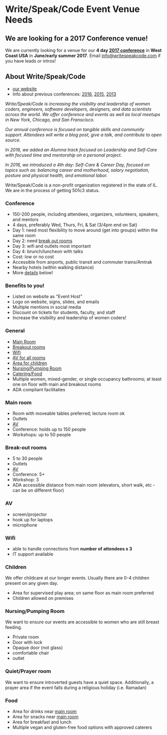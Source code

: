 # Write/Speak/Code Event Venue Needs

## We are looking for a 2017 Conference venue!
We are currently looking for a venue for our **4 day [2017 conference](#conference)** in **West Coast USA** in **June/early summer 2017**.  Email [info@writespeakcode.com](mailto:info@writespeakcode.com) if you have leads or intros!

## About Write/Speak/Code 

- [our website](http://writespeakcode.com)
- Info about previous conferences: [2016](http://2016.writespeakcode.com), [2015](http://2015.writespeakcode.com), [2013](http://writespeakcode.com/2013)

*Write/Speak/Code is increasing the visibility and leadership of women coders, engineers, software developers, designers, and data scientists across the world.  We offer conference and events as well as local meetups in New York, Chicago, and San Franscisco.*

*Our annual conference is focused on tangible skills and community support.  Attendees will write a blog post, give a talk, and contribute to open source.*

*In 2016, we added an Alumna track focused on Leadership and Self-Care with focused time and mentorship on a personal project.*

*In 2016, we introduced a 4th day: Self-Care &amp; Career Day, focused on topics such as: balancing career and motherhood, salary negotiation, posture and physical health, and emotional labor.*

Write/Speak/Code is a non-profit organization registered in the state of IL.  We are in the process of getting 501c3 status.

### Conference

- 150-200 people, including attendees, organizers, volunteers, speakers, and mentors
- 4 days, preferably Wed, Thurs, Fri, & Sat (3/4pm end on Sat)
- Day 1: need most flexibility to move around (get into groups) within the same room
- Day 2: need [break out rooms](#breakout-out-rooms) 
- Day 3: wifi and outlets most important
- Day 4: brunch/luncheon with talks
- Cost: low or no cost
- Accessible from airports, public transit and commuter trains/Amtrak
- Nearby hotels (within walking distance)
- More [details](#general) below!

### Benefits to you!

- Listed on website as "Event Host"
- Logo on website, signs, slides, and emails
- Multiple mentions in social media
- Discount on tickets for students, faculty, and staff
- Increase the visibility and leadership of women coders!

### General

- [Main Room](#main-room)
- [Breakout rooms](#breakout-out-rooms)
- [Wifi](#wifi)
- [AV for all rooms](#av)
- [Area for children](#children)
- [Nursing/Pumping Room](#nursing-room)
- [Catering/Food](#food)
- Multiple women, mixed-gender, or single occupancy bathrooms; at least one on floor with main and breakout rooms
- ADA compliant facilitaties


### Main room

- Room with moveable tables preferred; lecture room ok
- Outlets
- [AV](#av)
- Conference: holds up to 150 people
- Workshops: up to 50 people


### Break-out rooms

- 5 to 30 people
- Outlets
- [AV](#av)
- Conference: 5+ 
- Workshop: 3
- ADA accessible distance from main room (elevators, short walk, etc - can be on different floor)

### AV

- screen/projector
- hook up for laptops
- microphone

### Wifi

- able to handle connections from **number of attendees x 3**
- IT support available

### Children
We offer childcare at our longer events.  Usually there are 0-4 children present on any given day.

- Area for supervised play area; on same floor as main room preferred
- Children allowed on premises

### Nursing/Pumping Room
We want to ensure our events are accessible to women who are still breast feeding. 

- Private room
- Door with lock
- Opaque door (not glass)
- comfortable chair
- outlet

### Quiet/Prayer room
We want to ensure introverted guests have a quiet space.  Additionally, a prayer area if the event falls during a religious holiday (i.e. Ramadan)

### Food

- Area for drinks near [main room](#main-room)
- Area for snacks near [main room](#main-room)
- Area for breakfast and lunch
- Multiple vegan and gluten-free food options with approved caterers


  
